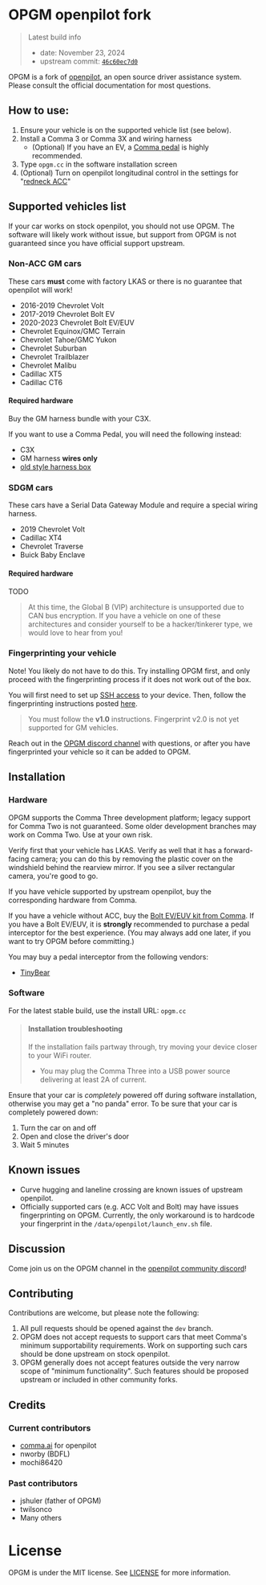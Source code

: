 # OPGM openpilot fork
> Latest build info
> - date: November 23, 2024
> - upstream commit: [`46c60ec7d0`](https://github.com/commaai/openpilot/tree/46c60ec7d01d571f3ca1e5b4c297351eaecf947c)

OPGM is a fork of [openpilot](https://github.com/commaai/openpilot/), an open source driver assistance system. Please consult the official documentation for most questions.

## How to use:
1. Ensure your vehicle is on the supported vehicle list (see below).
2. Install a Comma 3 or Comma 3X and wiring harness
   - (Optional) If you have an EV, a [Comma pedal](https://shop.tlbb.ca/) is highly recommended.
3. Type `opgm.cc` in the software installation screen
4. (Optional) Turn on openpilot longitudinal control in the settings for "[redneck ACC](https://www.youtube.com/watch?v=41wZ1EAmf94)"

## Supported vehicles list
If your car works on stock openpilot, you should not use OPGM. The software will likely work without issue, but support from OPGM is not guaranteed since you have official support upstream.

### Non-ACC GM cars
These cars **must** come with factory LKAS or there is no guarantee that openpilot will work!
* 2016-2019 Chevrolet Volt
* 2017-2019 Chevrolet Bolt EV
* 2020-2023 Chevrolet Bolt EV/EUV
* Chevrolet Equinox/GMC Terrain
* Chevrolet Tahoe/GMC Yukon
* Chevrolet Suburban
* Chevrolet Trailblazer
* Chevrolet Malibu
* Cadillac XT5
* Cadillac CT6
#### Required hardware
Buy the GM harness bundle with your C3X.

If you want to use a Comma Pedal, you will need the following instead:
- C3X
- GM harness **wires only**
- [old style harness box](https://oneclone.net/product/fresh-orange-juice/)

### SDGM cars
These cars have a Serial Data Gateway Module and require a special wiring harness.
* 2019 Chevrolet Volt
* Cadillac XT4
* Chevrolet Traverse
* Buick Baby Enclave
#### Required hardware
TODO


> At this time, the Global B (VIP) architecture is unsupported due to CAN bus encryption. If you have a vehicle on one of these architectures and consider yourself to be a hacker/tinkerer type, we would love to hear from you!

### Fingerprinting your vehicle
Note! You likely do not have to do this. Try installing OPGM first, and only proceed with the fingerprinting process if
it does not work out of the box.

You will first need to set up [SSH access](https://github.com/commaai/openpilot/wiki/SSH) to your device. Then, follow
the fingerprinting instructions posted [here](https://github.com/commaai/openpilot/wiki/Fingerprinting#fingerprinting-10).

> You must follow the **v1.0** instructions. Fingerprint v2.0 is not yet supported for GM vehicles.

Reach out in the [OPGM discord channel](#discussion) with questions, or after you have fingerprinted your vehicle so it
can be added to OPGM.

## Installation
### Hardware
OPGM supports the Comma Three development platform; legacy support for Comma Two is not guaranteed. Some older development
branches may work on Comma Two. Use at your own risk.

Verify first that your vehicle has LKAS. Verify as well that it has a forward-facing camera; you can do this by removing
the plastic cover on the windshield behind the rearview mirror. If you see a silver rectangular camera, you're good to go.

If you have vehicle supported by upstream openpilot, buy the corresponding hardware from Comma.

If you have a vehicle without ACC, buy the [Bolt EV/EUV kit from Comma](https://comma.ai/shop/comma-three). If you have
a Bolt EV/EUV, it is **strongly** recommended to purchase a pedal interceptor for the best experience. (You may always
add one later, if you want to try OPGM before committing.)

You may buy a pedal interceptor from the following vendors:
* [TinyBear](https://www.etsy.com/listing/952895642/openpilot-comma-pedal-non-customizable?variation0=3013902165)

### Software
For the latest stable build, use the install URL: `opgm.cc`

> #### Installation troubleshooting
> If the installation fails partway through, try moving your device closer to your WiFi router.
>   * You may plug the Comma Three into a USB power source delivering at least 2A of current.

Ensure that your car is *completely* powered off during software installation, otherwise you may get a "no panda" error.
To be sure that your car is completely powered down:
1. Turn the car on and off
2. Open and close the driver's door
3. Wait 5 minutes

## Known issues
* Curve hugging and laneline crossing are known issues of upstream openpilot.
* Officially supported cars (e.g. ACC Volt and Bolt) may have issues fingerprinting on OPGM. Currently, the only workaround is to hardcode your fingerprint in the `/data/openpilot/launch_env.sh` file.

## Discussion
Come join us on the OPGM channel in the [openpilot community discord](https://discord.gg/KGWEdwSnCU)!

## Contributing
Contributions are welcome, but please note the following:
1. All pull requests should be opened against the `dev` branch.
2. OPGM does not accept requests to support cars that meet Comma's minimum supportability requirements. Work on supporting such cars should be done upstream on stock openpilot.
3. OPGM generally does not accept features outside the very narrow scope of "minimum functionality". Such features should be proposed upstream or included in other community forks.

## Credits
### Current contributors
* [comma.ai](https://comma.ai) for openpilot
* nworby (BDFL)
* mochi86420

### Past contributors
* jshuler (father of OPGM)
* twilsonco
* Many others

# License
OPGM is under the MIT license. See [LICENSE](LICENSE) for more information.
